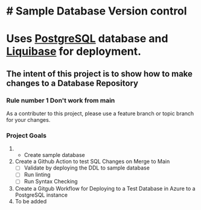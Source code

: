 # # Sample Database Version control

Uses [PostgreSQL](https://www.postgresql.org/) database and [Liquibase](https://liquibase.org/) for deployment.
=======
## The intent of this project is to show how to make changes to a Database Repository
### Rule number 1 Don't work from main
As a contributer to this project, please use a feature branch or topic branch for your changes. 

### Project Goals
1. - Create sample database
2. Create a Github Action to test SQL Changes on Merge to Main
    - [ ] Validate by deploying the DDL to sample database
    - [ ] Run linting
    - [ ] Run Syntax Checking
3. Create a Gitgub Workflow for Deploying to a Test Database in Azure to a PostgreSQL instance
4. To be added
